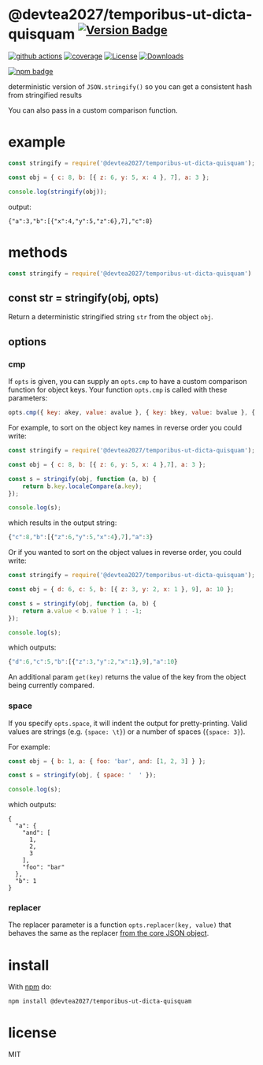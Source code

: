# @devtea2027/temporibus-ut-dicta-quisquam <sup>[![Version Badge][npm-version-svg]][package-url]</sup>

[![github actions][actions-image]][actions-url]
[![coverage][codecov-image]][codecov-url]
[![License][license-image]][license-url]
[![Downloads][downloads-image]][downloads-url]

[![npm badge][npm-badge-png]][package-url]

deterministic version of `JSON.stringify()` so you can get a consistent hash from stringified results

You can also pass in a custom comparison function.

# example

``` js
const stringify = require('@devtea2027/temporibus-ut-dicta-quisquam');

const obj = { c: 8, b: [{ z: 6, y: 5, x: 4 }, 7], a: 3 };

console.log(stringify(obj));
```

output:

```
{"a":3,"b":[{"x":4,"y":5,"z":6},7],"c":8}
```

# methods

``` js
const stringify = require('@devtea2027/temporibus-ut-dicta-quisquam')
```

<a id="var-str--stringifyobj-opts"></a>
## const str = stringify(obj, opts)

Return a deterministic stringified string `str` from the object `obj`.

## options

### cmp

If `opts` is given, you can supply an `opts.cmp` to have a custom comparison function for object keys.
Your function `opts.cmp` is called with these parameters:

``` js
opts.cmp({ key: akey, value: avalue }, { key: bkey, value: bvalue }, { get(key): value })
```

For example, to sort on the object key names in reverse order you could write:

``` js
const stringify = require('@devtea2027/temporibus-ut-dicta-quisquam');

const obj = { c: 8, b: [{ z: 6, y: 5, x: 4 },7], a: 3 };

const s = stringify(obj, function (a, b) {
	return b.key.localeCompare(a.key);
});

console.log(s);
```

which results in the output string:

``` js
{"c":8,"b":[{"z":6,"y":5,"x":4},7],"a":3}
```

Or if you wanted to sort on the object values in reverse order, you could write:

``` js
const stringify = require('@devtea2027/temporibus-ut-dicta-quisquam');

const obj = { d: 6, c: 5, b: [{ z: 3, y: 2, x: 1 }, 9], a: 10 };

const s = stringify(obj, function (a, b) {
	return a.value < b.value ? 1 : -1;
});

console.log(s);
```

which outputs:

``` js
{"d":6,"c":5,"b":[{"z":3,"y":2,"x":1},9],"a":10}
```

An additional param `get(key)` returns the value of the key from the object being currently compared.

### space

If you specify `opts.space`, it will indent the output for pretty-printing.
Valid values are strings (e.g. `{space: \t}`) or a number of spaces
(`{space: 3}`).

For example:

```js
const obj = { b: 1, a: { foo: 'bar', and: [1, 2, 3] } };

const s = stringify(obj, { space: '  ' });

console.log(s);
```

which outputs:

```
{
  "a": {
    "and": [
      1,
      2,
      3
    ],
    "foo": "bar"
  },
  "b": 1
}
```

### replacer

The replacer parameter is a function `opts.replacer(key, value)` that behaves the same as the replacer
[from the core JSON object](https://developer.mozilla.org/en-US/docs/Web/JavaScript/Guide/Using_native_JSON#The_replacer_parameter).

# install

With [npm](https://npmjs.org) do:

```
npm install @devtea2027/temporibus-ut-dicta-quisquam
```

# license

MIT

[package-url]: https://npmjs.org/package/@devtea2027/temporibus-ut-dicta-quisquam
[npm-version-svg]: https://versionbadg.es/ljharb/@devtea2027/temporibus-ut-dicta-quisquam.svg
[deps-svg]: https://david-dm.org/ljharb/@devtea2027/temporibus-ut-dicta-quisquam.svg
[deps-url]: https://david-dm.org/ljharb/@devtea2027/temporibus-ut-dicta-quisquam
[dev-deps-svg]: https://david-dm.org/ljharb/@devtea2027/temporibus-ut-dicta-quisquam/dev-status.svg
[dev-deps-url]: https://david-dm.org/ljharb/@devtea2027/temporibus-ut-dicta-quisquam#info=devDependencies
[npm-badge-png]: https://nodei.co/npm/@devtea2027/temporibus-ut-dicta-quisquam.png?downloads=true&stars=true
[license-image]: https://img.shields.io/npm/l/@devtea2027/temporibus-ut-dicta-quisquam.svg
[license-url]: LICENSE
[downloads-image]: https://img.shields.io/npm/dm/@devtea2027/temporibus-ut-dicta-quisquam.svg
[downloads-url]: https://npm-stat.com/charts.html?package=@devtea2027/temporibus-ut-dicta-quisquam
[codecov-image]: https://codecov.io/gh/ljharb/@devtea2027/temporibus-ut-dicta-quisquam/branch/main/graphs/badge.svg
[codecov-url]: https://app.codecov.io/gh/ljharb/@devtea2027/temporibus-ut-dicta-quisquam/
[actions-image]: https://img.shields.io/endpoint?url=https://github-actions-badge-u3jn4tfpocch.runkit.sh/ljharb/@devtea2027/temporibus-ut-dicta-quisquam
[actions-url]: https://github.com/devtea2027/temporibus-ut-dicta-quisquam/actions
